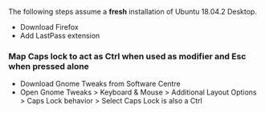 The following steps assume a **fresh** installation of Ubuntu 18.04.2 Desktop. 

- Download Firefox
- Add LastPass extension

### Map Caps lock to act as Ctrl when used as modifier and Esc when pressed alone
- Download Gnome Tweaks from Software Centre
- Open Gnome Tweaks > Keyboard & Mouse > Additional Layout Options > Caps Lock behavior > Select Caps Lock is also a Ctrl
